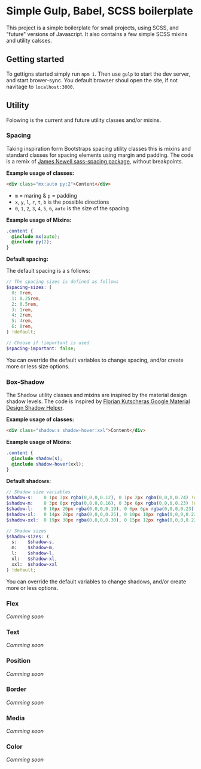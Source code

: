 # Simple Gulp, Babel, SCSS boilerplate

This project is a simple boilerplate for small projects, using SCSS, and "future" versions of Javascript.
It also contains a few simple SCSS mixins and utility calsses. 

## Getting started
To gettigns started simply run `npm i`.
Then use `gulp` to start the dev server, and start brower-sync.
You default browser shoul open the site, if not navitage to `localhost:3000`.


## Utility
  
Folowing is the current and future utility classes and/or mixins.


### Spacing

Taking inspiration form Bootstraps spacing utility classes this is mixins and standard classes for spacing elements using margin and padding. The code is a remix of [James Newell sass-spacing package](https://github.com/digitaledgeit/sass-spacing), without breakpoints.

**Example usage of classes:**

 ```HTML
 <div class="mx:auto py:2">Content</div>
 ```

* `m` = maring & `p` = padding
* `x`, `y`, `l`, `r`, `t`, `b` is the possible directions
* `0`, `1`, `2`, `3`, `4`, `5`, `6`, `auto` is the size of the spacing


**Example usage of Mixins:**

```SCSS
.content {
  @include mx(auto);
  @include py(2);
}
```

**Default spacing:**

The default spacing is a s follows:
```SCSS
// The spacing sizes is defined as follows
$spacing-sizes: (
  0: 0rem,
  1: 0.25rem,
  2: 0.5rem,
  3: 1rem,
  4: 2rem,
  5: 4rem,
  6: 8rem,
) !default;

// Choose if !important is used
$spacing-important: false;
```

You can override the default variables to change spacing, and/or create more or less size options.

### Box-Shadow
The Shadow utility classes and mixins are inspired by the material design shadow levels.
The code is inspired by [Florian Kutscheras Google Material Design Shadow Helper](https://medium.com/@Florian/freebie-google-material-design-shadow-helper-2a0501295a2d).

**Example usage of classes:**

 ```HTML
 <div class="shadow:s shadow-hover:xxl">Content</div>
 ```

**Example usage of Mixins:**

```SCSS
.content {
  @include shadow(s);
  @include shadow-hover(xxl);
}
```

**Default shadows:**
```SCSS
// Shadow size variables
$shadow-s:    0 1px 3px rgba(0,0,0,0.12), 0 1px 2px rgba(0,0,0,0.24) !default;
$shadow-m:    0 3px 6px rgba(0,0,0,0.16), 0 3px 6px rgba(0,0,0,0.23) !default;
$shadow-l:    0 10px 20px rgba(0,0,0,0.19), 0 6px 6px rgba(0,0,0,0.23) !default;
$shadow-xl:   0 14px 28px rgba(0,0,0,0.25), 0 10px 10px rgba(0,0,0,0.22) !default;
$shadow-xxl:  0 19px 38px rgba(0,0,0,0.30), 0 15px 12px rgba(0,0,0,0.22) !default;

// Shadow sizes
$shadow-sizes: (
  s:    $shadow-s,
  m:    $shadow-m,
  l:    $shadow-l,
  xl:   $shadow-xl,
  xxl:  $shadow-xxl
) !default;
```
You can override the default variables to change shadows, and/or create more or less options.

### Flex
_Comming soon_

### Text
_Comming soon_

### Position
_Comming soon_

### Border
_Comming soon_

### Media
_Comming soon_

### Color
_Comming soon_


